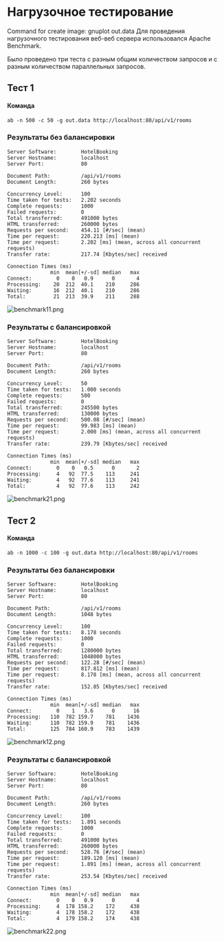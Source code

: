 # Нагрузочное тестирование
Command for create image: gnuplot out.data
Для проведения нагрузочного тестирования веб-веб сервера использовался Apache Benchmark.

Было проведено три теста с разным общим количеством запросов и с разным количеством параллельных запросов.

## Тест 1

#### Команда
```shell
ab -n 500 -c 50 -g out.data http://localhost:80/api/v1/rooms
```

### Результаты без балансировки

```
Server Software:        HotelBooking
Server Hostname:        localhost
Server Port:            80

Document Path:          /api/v1/rooms
Document Length:        260 bytes

Concurrency Level:      100
Time taken for tests:   2.202 seconds
Complete requests:      1000
Failed requests:        0
Total transferred:      491000 bytes
HTML transferred:       260000 bytes
Requests per second:    454.11 [#/sec] (mean)
Time per request:       220.213 [ms] (mean)
Time per request:       2.202 [ms] (mean, across all concurrent requests)
Transfer rate:          217.74 [Kbytes/sec] received

Connection Times (ms)
              min  mean[+/-sd] median   max
Connect:        0    0   0.9      0       4
Processing:    20  212  40.1    210     286
Waiting:       16  212  40.1    210     286
Total:         21  213  39.9    211     288
```

![benchmark11.png](img/benchmark11.png)

### Результаты с балансировкой

```
Server Software:        HotelBooking
Server Hostname:        localhost
Server Port:            80

Document Path:          /api/v1/rooms
Document Length:        260 bytes

Concurrency Level:      50
Time taken for tests:   1.000 seconds
Complete requests:      500
Failed requests:        0
Total transferred:      245500 bytes
HTML transferred:       130000 bytes
Requests per second:    500.08 [#/sec] (mean)
Time per request:       99.983 [ms] (mean)
Time per request:       2.000 [ms] (mean, across all concurrent requests)
Transfer rate:          239.79 [Kbytes/sec] received

Connection Times (ms)
              min  mean[+/-sd] median   max
Connect:        0    0   0.5      0       2
Processing:     4   92  77.5    113     241
Waiting:        4   92  77.6    113     241
Total:          4   92  77.6    113     242
```
![benchmark21.png](img/benchmark21.png)

## Тест 2

#### Команда
```shell
ab -n 1000 -c 100 -g out.data http://localhost:80/api/v1/rooms
```

### Результаты без балансировки

```
Server Software:        HotelBooking
Server Hostname:        localhost
Server Port:            80

Document Path:          /api/v1/rooms
Document Length:        1048 bytes

Concurrency Level:      100
Time taken for tests:   8.178 seconds
Complete requests:      1000
Failed requests:        0
Total transferred:      1280000 bytes
HTML transferred:       1048000 bytes
Requests per second:    122.28 [#/sec] (mean)
Time per request:       817.812 [ms] (mean)
Time per request:       8.178 [ms] (mean, across all concurrent requests)
Transfer rate:          152.85 [Kbytes/sec] received

Connection Times (ms)
              min  mean[+/-sd] median   max
Connect:        0    1   3.6      0      16
Processing:   110  782 159.7    781    1436
Waiting:      110  782 159.9    781    1436
Total:        125  784 160.9    783    1439
```
![benchmark12.png](img/benchmark12.png)
### Результаты с балансировкой

```
Server Software:        HotelBooking
Server Hostname:        localhost
Server Port:            80

Document Path:          /api/v1/rooms
Document Length:        260 bytes

Concurrency Level:      100
Time taken for tests:   1.891 seconds
Complete requests:      1000
Failed requests:        0
Total transferred:      491000 bytes
HTML transferred:       260000 bytes
Requests per second:    528.76 [#/sec] (mean)
Time per request:       189.120 [ms] (mean)
Time per request:       1.891 [ms] (mean, across all concurrent requests)
Transfer rate:          253.54 [Kbytes/sec] received

Connection Times (ms)
              min  mean[+/-sd] median   max
Connect:        0    0   0.9      0       4
Processing:     4  178 158.2    172     438
Waiting:        4  178 158.2    172     438
Total:          4  179 158.2    174     438
```
![benchmark22.png](img/benchmark22.png)